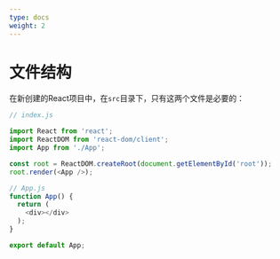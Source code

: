 ```yaml
---
type: docs
weight: 2
---
```


# 文件结构

在新创建的React项目中，在`src`目录下，只有这两个文件是必要的：

```js
// index.js

import React from 'react';
import ReactDOM from 'react-dom/client';
import App from './App';

const root = ReactDOM.createRoot(document.getElementById('root'));
root.render(<App />);
```

```js
// App.js
function App() {
  return (
    <div></div>
  );
}

export default App;

```